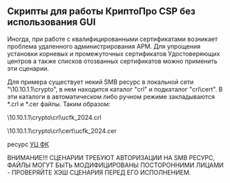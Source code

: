 ## Скрипты для работы КриптоПро CSP без использования GUI

Иногда, при работе с квалифицированными сертификатами возникает проблема удаленного администрирования АРМ. Для упрощения установки корневых и промежуточных сертификатов Удостоверяющих центров а также списков отозванных сертификатов можно применить эти сценарии.

Для примера существует некий SMB ресурс в локальной сети "\\10.10.1.1\crypto", в нем находится каталог "crl" и подкаталог "crl\cert". В эти каталоги в автоматическом либо ручном режиме закладываются *.crl и *.cer файлы.
Таким образом:

\\10.10.1.1\crypto\crl\ucfk_2024.crl

\\10.10.1.1\crypto\crl\cert\ucfk_2024.cer

ресурс [УЦ ФК](http://crl.roskazna.ru/crl/)

ВНИМАНИЕ!!!
СЦЕНАРИИ ТРЕБУЮТ АВТОРИЗАЦИИ НА SMB РЕСУРС, ФАЙЛЫ МОГУТ БЫТЬ МОДИФИЦИРОВАНЫ ПОСТОРОННИМИ ЛИЦАМИ - ПРОВЕРЯЙТЕ ХЭШ СЦЕНАРИЯ ПЕРЕД ЕГО ИСПОЛНЕНИЕМ.